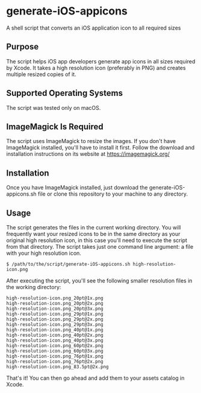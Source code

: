 # generate-iOS-appicons
A shell script that converts an iOS application icon to all required sizes

## Purpose
The script helps iOS app developers generate app icons in all sizes required by Xcode.
It takes a high resolution icon (preferably in PNG) and creates multiple resized copies of it.

## Supported Operating Systems
The script was tested only on macOS.

## ImageMagick Is Required
The script uses ImageMagick to resize the images.
If you don't have ImageMagick installed, you'll have to install it first.
Follow the download and installation instructions on its website at https://imagemagick.org/

## Installation
Once you have ImageMagick installed, just download the generate-iOS-appicons.sh file or clone this repository to your machine to any directory.

## Usage
The script generates the files in the current working directory.
You will frequently want your resized icons to be in the same directory as your original high resolution icon, in this case you'll need to execute the script from that directory.
The script takes just one command line argument: a file with your high resolution icon.
```$ cd /path/to/high/res/icon
$ /path/to/the/script/generate-iOS-appicons.sh high-resolution-icon.png
```
After executing the script, you'll see the following smaller resolution files in the working directory:
```high-resolution-icon.png_1024pt@1x.png
high-resolution-icon.png_20pt@1x.png
high-resolution-icon.png_20pt@2x.png
high-resolution-icon.png_20pt@3x.png
high-resolution-icon.png_29pt@1x.png
high-resolution-icon.png_29pt@2x.png
high-resolution-icon.png_29pt@3x.png
high-resolution-icon.png_40pt@1x.png
high-resolution-icon.png_40pt@2x.png
high-resolution-icon.png_40pt@3x.png
high-resolution-icon.png_60pt@2x.png
high-resolution-icon.png_60pt@3x.png
high-resolution-icon.png_76pt@1x.png
high-resolution-icon.png_76pt@2x.png
high-resolution-icon.png_83.5pt@2x.png
```
That's it! You can then go ahead and add them to your assets catalog in Xcode.
